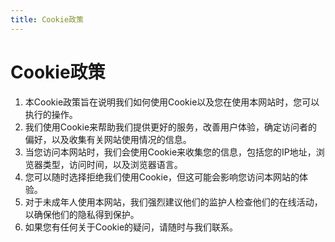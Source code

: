```yaml
---
title: Cookie政策
---
```


# Cookie政策


1. 本Cookie政策旨在说明我们如何使用Cookie以及您在使用本网站时，您可以执行的操作。
2. 我们使用Cookie来帮助我们提供更好的服务，改善用户体验，确定访问者的偏好，以及收集有关网站使用情况的信息。
3. 当您访问本网站时，我们会使用Cookie来收集您的信息，包括您的IP地址，浏览器类型，访问时间，以及浏览器语言。
4. 您可以随时选择拒绝我们使用Cookie，但这可能会影响您访问本网站的体验。
5. 对于未成年人使用本网站，我们强烈建议他们的监护人检查他们的在线活动，以确保他们的隐私得到保护。
6. 如果您有任何关于Cookie的疑问，请随时与我们联系。
